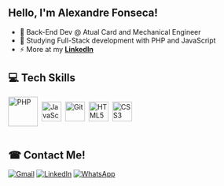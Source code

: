 <h2 align="left">Hello, I'm Alexandre Fonseca!</h2> 

- 💼 Back-End Dev @ Atual Card and Mechanical Engineer
- 🌱 Studying Full-Stack development with PHP and JavaScript
- ⚡ More at my **[LinkedIn](https://www.linkedin.com/in/alexandremucarzelfonseca/)**

<h2 align="left">💻 Tech Skills</h2>

<div style="display: inline_block">
  <img align="center" title="PHP" alt="PHP" height="60" width="60" src="https://cdn.jsdelivr.net/gh/devicons/devicon/icons/php/php-plain.svg">&nbsp
  <img align="center" title="JavaScript" alt="JavaScript" height="40" width="40" src="https://cdn.worldvectorlogo.com/logos/logo-javascript.svg">&nbsp
  <img align="center" title="Git" alt="Git" height="40" width="40" src="https://cdn.jsdelivr.net/gh/devicons/devicon/icons/git/git-original.svg">&nbsp
  <img align="center" title="HTML5" alt="HTML5" height="40" width="40" src="https://cdn.jsdelivr.net/gh/devicons/devicon/icons/html5/html5-original.svg">&nbsp
  <img align="center" title="CSS3" alt="CSS3" height="40" width="40" src="https://cdn.jsdelivr.net/gh/devicons/devicon/icons/css3/css3-original.svg">
</div>

<br>

<h2 align="left">☎ Contact Me!</h2>

<div>
  <a href="mailto:amfonseca98@gmail.com"><img alt="Gmail" src="https://img.shields.io/badge/Gmail-D14836?style=for-the-badge&logo=gmail&logoColor=white"></a>
  <a href="https://www.linkedin.com/in/alexandremucarzelfonseca/" target="_blank"><img alt="LinkedIn" src="https://img.shields.io/badge/LinkedIn-0077B5?style=for-the-badge&logo=linkedin&logoColor=white"></a>
  <a href="https://api.whatsapp.com/send?phone=5541992055294" target="_blank"><img alt="WhatsApp" src="https://img.shields.io/badge/WhatsApp-25D366?style=for-the-badge&logo=whatsapp&logoColor=white"></a>
</div>
